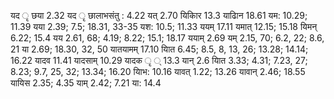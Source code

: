 यद ृ छया 2.32 यद ृ छालाभसंतु : 4.22 यत् 2.70 यिकािर 13.3 याढािन 18.61 यम: 10.29; 11.39 यया 2.39; 7.5; 18.31, 33-35 यश: 10.5; 11.33 ययम् 17.11 यमात् 12.15; 15.18 यिमन् 6.22; 15.4 यय 2.61, 68; 4.19; 8.22; 15.1; 18.17 ययाम् 2.69 यम् 2.15, 70; 6.2, 22; 8.6, 21 या 2.69; 18.30, 32, 50 यातयामम् 17.10 याित 6.45; 8.5, 8, 13, 26; 13.28; 14.14; 16.22 यादव 11.41 यादसाम् 10.29 यादक ृ ् 13.3 यान् 2.6 याित 3.33; 4.31; 7.23, 27; 8.23; 9.7, 25, 32; 13.34; 16.20 यािभ: 10.16 यावत् 1.22; 13.26 यावान् 2.46; 18.55 यायिस 2.35; 4.35 याम् 2.42; 7.21 या: 14.4